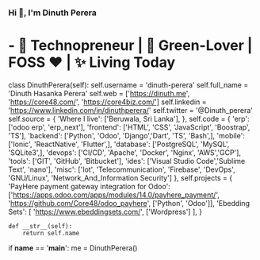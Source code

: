 ### Hi 👋, I'm Dinuth Perera

# - 🔭 Technopreneur | 🌱 Green-Lover | FOSS ❤️ | ✨ Living Today

class DinuthPerera(self):
        self.username = 'dinuth-perera'
        self.full_name = 'Dinuth Hasanka Perera'
        self.web = ['https://dinuth.me', 'https://core48.com/', 'https://core4biz.com/']
        self.linkedin = 'https://www.linkedin.com/in/dinuthperera/'
        self.twitter = '@Dinuth_perera'
        self.source = {
            'Where I live': ['Beruwala, Sri Lanka'],
        },
        self.code = {
            'erp': ['odoo erp', 'erp_next'],
            'frontend': ['HTML', 'CSS', 'JavaScript', 'Boostrap', 'TS'],
            'backend': ['Python', 'Odoo', 'Django','Dart', 'TS', 'Bash',],
            'mobile': ['Ionic', 'ReactNative', 'Flutter',],
            'database': ['PostgreSQL', 'MySQL', 'SQLite3',],
            'devops': ['CI/CD', 'Apache', 'Docker', 'Nginx', 'AWS','GCP'],
            'tools': ['GIT', 'GitHub', 'Bitbucket'],
            'ides': ['Visual Studio Code','Sublime Text', 'nano'],
            'misc': ['Iot', 'Telecommunication', 'Firebase', 'DevOps', 'GNU/Linux', 'Network_And_Information Security']
        },
        self.projects = {
            'PayHere payment gateway integration for Odoo': ['https://apps.odoo.com/apps/modules/14.0/payhere_payment/', 'https://github.com/Core48/odoo_payhere', ['Python', 'Odoo']],
            'Ebedding Sets': [ 'https://www.ebeddingsets.com/', ['Wordpress'] ],
        }
        

    def __str__(self):
        return self.name


if __name__ == '__main__':
    me = DinuthPerera()

